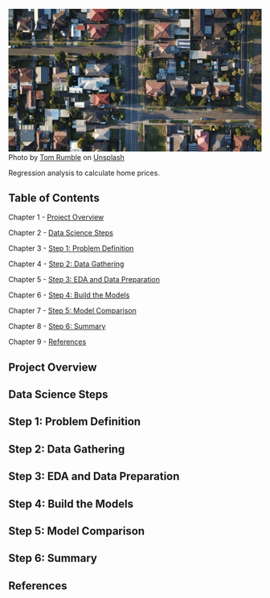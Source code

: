 ![houses from above image](/images/houses.jpg)
Photo by <a href="https://unsplash.com/@tomrumble?utm_content=creditCopyText&utm_medium=referral&utm_source=unsplash">Tom Rumble</a> on <a href="https://unsplash.com/photos/7lvzopTxjOU?utm_content=creditCopyText&utm_medium=referral&utm_source=unsplash">Unsplash</a>

Regression analysis to calculate home prices.

## Table of Contents
Chapter 1 - [Project Overview](#project-overview)

Chapter 2 - [Data Science Steps](#data-science-steps)

Chapter 3 - [Step 1: Problem Definition](#step-1-problem-definition)

Chapter 4 - [Step 2: Data Gathering](#step-2-data-gathering)

Chapter 5 - [Step 3: EDA and Data Preparation](#step-3-eda-and-data-preparation)

Chapter 6 - [Step 4: Build the Models](#step-4-build-the-models)

Chapter 7 - [Step 5: Model Comparison](#step-5-model-comparison)

Chapter 8 - [Step 6: Summary](#step-6-summary)

Chapter 9 - [References](#references)

## Project Overview

## Data Science Steps

## Step 1: Problem Definition

## Step 2: Data Gathering

## Step 3: EDA and Data Preparation

## Step 4: Build the Models

## Step 5: Model Comparison

## Step 6: Summary

## References